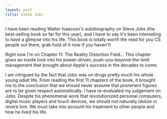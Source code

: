 ```yaml
---
layout: post
title: Steve Jobs
---
```


<p>
	I have been reading Walter Isaacson's autobiography on Steve Jobs (the best-selling book so far for this year), and I have to say it's been interesting to have a glimpse into his life. This book is totally worth the read for you CS people out there, grab hold of it now if you haven't!
</p>
<p>
	Right now I'm on Chapter 11: The Reality Distortion Field... This chapter gives an inside look into his power-driven, push-you-beyond-the-limit management that brought about Apple's success in the decades to come.
</p>
<p>
	I am intrigued by the fact that Jobs was on drugs pretty much his whole young adult life. From reading the first 11 chapters of the book, it brought me to the conclusion that we should never assume that prominent figures are to be given respect automatically. I have re-evaluated my judgement on Jobs. Despite his phenomenal work that revolutionized personal computers, digital music players and touch devices, we should not naturally idolize or revere him. We must take into account his treatment to other people and how he lived his life.
</p>